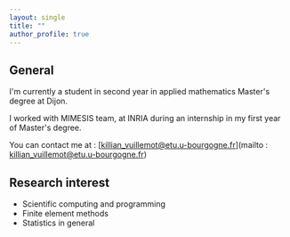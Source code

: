 ```yaml
---
layout: single
title: ""
author_profile: true
---
```


## General

I'm currently a student in second year in applied mathematics Master's degree at Dijon.

I worked with MIMESIS team, at INRIA during an internship in my first year of Master's degree.

You can contact me at : [killian_vuillemot@etu.u-bourgogne.fr](mailto : killian_vuillemot@etu.u-bourgogne.fr)

## Research interest

* Scientific computing and programming
* Finite element methods
* Statistics in general

<!-- 
## Other interests 

* Music : playing guitar to disconnect a little from maths. 
* Scientific vulgarization : to not disconnect from math with books or videos like [3Blue1Brown](https://www.youtube.com/channel/UCYO_jab_esuFRV4b17AJtAw), [Sciences étonnantes](https://www.youtube.com/channel/UCaNlbnghtwlsGF-KzAFThqA) or [ElJj](https://www.youtube.com/channel/UCgkhWgBGRp0sdFy2MHDWfSg) for example.  -->

